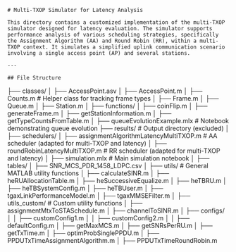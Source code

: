 ```
# Multi-TXOP Simulator for Latency Analysis

This directory contains a customized implementation of the multi-TXOP simulator designed for latency evaluation. The simulator supports performance analysis of various scheduling strategies, specifically the Assignment Algorithm (AA) and Round Robin (RR), within a multi-TXOP context. It simulates a simplified uplink communication scenario involving a single access point (AP) and several stations.

---

## File Structure

```

├── classes/
│   ├── AccessPoint.asv
│   ├── AccessPoint.m
│   ├── Counts.m                  # Helper class for tracking frame types
│   ├── Frame.m
│   ├── Queue.m
│   ├── Station.m
│
├── functions/
│   ├── coinFlip.m
│   ├── generateFrame.m
│   ├── getStationInformation.m
│   ├── getTypeCountsFromTable.m
│
├── queueEvolutionExample.mlx     # Notebook demonstrating queue evolution
├── results/                      # Output directory (excluded)
│
├── schedulers/
│   ├── assignmentAlgorithmLatencyMultiTXOP.m    # AA scheduler (adapted for multi-TXOP and latency)
│   ├── roundRobinLatencyMultiTXOP.m             # RR scheduler (adapted for multi-TXOP and latency)
│
├── simulation.mlx                # Main simulation notebook
│
├── tables/
│   ├── SNR\_MCS\_PDR\_1458\_LDPC.csv
│
├── utils/                        # General MATLAB utility functions
│   ├── calculateSINR.m
│   ├── heRUAllocationTable.m
│   ├── heSuccessiveEqualize.m
│   ├── heTBRU.m
│   ├── heTBSystemConfig.m
│   ├── heTBUser.m
│   ├── tgaxLinkPerformanceModel.m
│   ├── tgaxMMSEFilter.m
│
├── utils\_custom/                 # Custom utility functions
│   ├── assignmentMtxToSTASchedule.m
│   ├── channelToSINR.m
│   ├── configs/
│   │   ├── customConfig1.m
│   │   ├── customConfig2.m
│   │   ├── defaultConfig.m
│   ├── getMaxMCS.m
│   ├── getSNRsPerRU.m
│   ├── getTxTime.m
│   ├── optimProbSinglePPDU.m
│   ├── PPDUTxTimeAssignmentAlgorithm.m
│   ├── PPDUTxTimeRoundRobin.m

```

